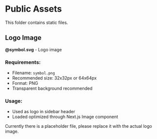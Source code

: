 # Public Assets

This folder contains static files.

## Logo Image

**@symbol.svg** - Logo image

### Requirements:
- Filename: `symbol.png`
- Recommended size: 32x32px or 64x64px  
- Format: PNG
- Transparent background recommended

### Usage:
- Used as logo in sidebar header
- Loaded optimized through Next.js Image component

Currently there is a placeholder file, please replace it with the actual logo image. 